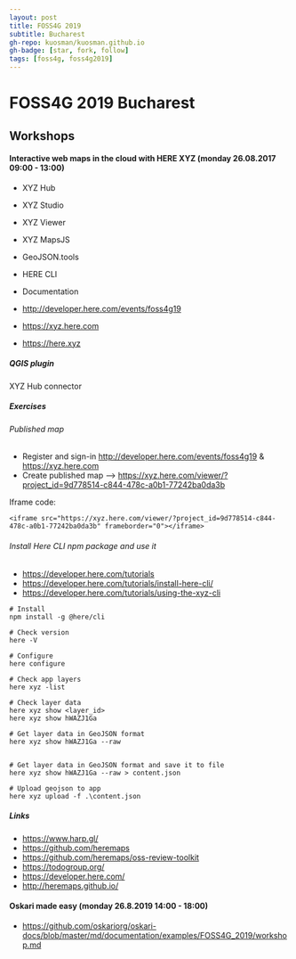 ```yaml
---
layout: post
title: FOSS4G 2019
subtitle: Bucharest
gh-repo: kuosman/kuosman.github.io
gh-badge: [star, fork, follow]
tags: [foss4g, foss4g2019]
---
```


# FOSS4G 2019 Bucharest

## Workshops

#### Interactive web maps in the cloud with HERE XYZ (monday 26.08.2017 09:00 - 13:00)

* XYZ Hub
* XYZ Studio
* XYZ Viewer
* XYZ MapsJS
* GeoJSON.tools
* HERE CLI
* Documentation

* <http://developer.here.com/events/foss4g19>
* <https://xyz.here.com>
* <https://here.xyz>

##### QGIS plugin

XYZ Hub connector

##### Exercises

###### Published map
* Register and sign-in <http://developer.here.com/events/foss4g19> & <https://xyz.here.com>
* Create published map --> <https://xyz.here.com/viewer/?project_id=9d778514-c844-478c-a0b1-77242ba0da3b>

Iframe code:
```
<iframe src="https://xyz.here.com/viewer/?project_id=9d778514-c844-478c-a0b1-77242ba0da3b" frameborder="0"></iframe>
```

###### Install Here CLI npm package and use it

* <https://developer.here.com/tutorials>
* <https://developer.here.com/tutorials/install-here-cli/>
* <https://developer.here.com/tutorials/using-the-xyz-cli>

```
# Install
npm install -g @here/cli

# Check version
here -V

# Configure
here configure

# Check app layers
here xyz -list

# Check layer data
here xyz show <layer_id>
here xyz show hWAZJ1Ga

# Get layer data in GeoJSON format
here xyz show hWAZJ1Ga --raw


# Get layer data in GeoJSON format and save it to file
here xyz show hWAZJ1Ga --raw > content.json

# Upload geojson to app
here xyz upload -f .\content.json

```

##### Links

* <https://www.harp.gl/>
* <https://github.com/heremaps>
* <https://github.com/heremaps/oss-review-toolkit>
* <https://todogroup.org/>
* <https://developer.here.com/>
* <http://heremaps.github.io/>

#### Oskari made easy (monday 26.8.2019 14:00 - 18:00)

* <https://github.com/oskariorg/oskari-docs/blob/master/md/documentation/examples/FOSS4G_2019/workshop.md>

